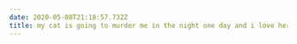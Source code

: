 ```yaml
---
date: 2020-05-08T21:18:57.732Z
title: my cat is going to murder me in the night one day and i love her for it
---
```

